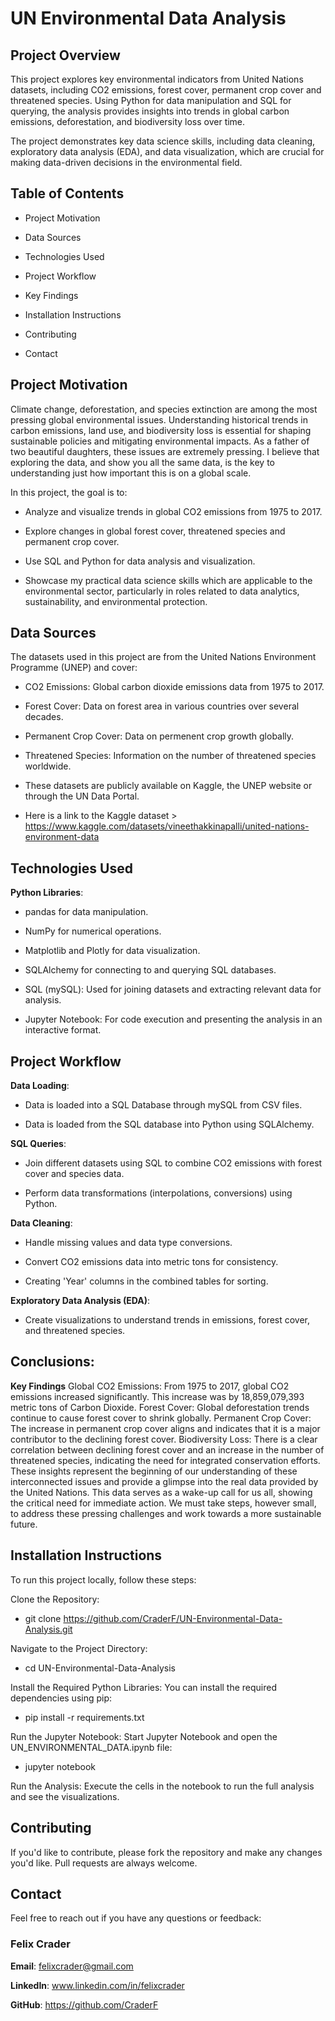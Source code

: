 
# UN Environmental Data Analysis
## Project Overview
This project explores key environmental indicators from United Nations datasets, including CO2 emissions, forest cover, permanent crop cover and threatened species. Using Python for data manipulation and SQL for querying, the analysis provides insights into trends in global carbon emissions, deforestation, and biodiversity loss over time.

The project demonstrates key data science skills, including data cleaning, exploratory data analysis (EDA), and data visualization, which are crucial for making data-driven decisions in the environmental field.

## Table of Contents
* Project Motivation

* Data Sources

* Technologies Used

* Project Workflow

* Key Findings

* Installation Instructions

* Contributing

* Contact


## Project Motivation
Climate change, deforestation, and species extinction are among the most pressing global environmental issues. Understanding historical trends in carbon emissions, land use, and biodiversity loss is essential for shaping sustainable policies and mitigating environmental impacts. As a father of two beautiful daughters, these issues are extremely pressing. I believe that exploring the data, and show you all the same data, is the key to understanding just how important this is on a global scale.

In this project, the goal is to:

* Analyze and visualize trends in global CO2 emissions from 1975 to 2017.

* Explore changes in global forest cover, threatened species and permanent crop cover. 

* Use SQL and Python for data analysis and visualization.

* Showcase my practical data science skills which are applicable to the environmental sector, particularly in roles related to data analytics, sustainability, and environmental protection.


## Data Sources
The datasets used in this project are from the United Nations Environment Programme (UNEP) and cover:

* CO2 Emissions: Global carbon dioxide emissions data from 1975 to 2017.

* Forest Cover: Data on forest area in various countries over several decades.

* Permanent Crop Cover: Data on permenent crop growth globally. 

* Threatened Species: Information on the number of threatened species worldwide.

* These datasets are publicly available on Kaggle, the UNEP website or through the UN Data Portal.

* Here is a link to the Kaggle dataset > https://www.kaggle.com/datasets/vineethakkinapalli/united-nations-environment-data 


## Technologies Used
**Python Libraries**:

* pandas for data manipulation.

* NumPy for numerical operations.

* Matplotlib and Plotly for data visualization.

* SQLAlchemy for connecting to and querying SQL databases.

* SQL (mySQL): Used for joining datasets and extracting relevant data for analysis.

* Jupyter Notebook: For code execution and presenting the analysis in an interactive format.

## Project Workflow
**Data Loading**:

* Data is loaded into a SQL Database through mySQL from CSV files. 

* Data is loaded from the SQL database into Python using SQLAlchemy.

**SQL Queries**:

* Join different datasets using SQL to combine CO2 emissions with forest cover and species data.

* Perform data transformations (interpolations, conversions) using Python.

**Data Cleaning**:

* Handle missing values and data type conversions.

* Convert CO2 emissions data into metric tons for consistency.

* Creating 'Year' columns in the combined tables for sorting.

**Exploratory Data Analysis (EDA)**:

* Create visualizations to understand trends in emissions, forest cover, and threatened species.

## Conclusions:

**Key Findings**
Global CO2 Emissions: From 1975 to 2017, global CO2 emissions increased significantly. This increase was by 18,859,079,393 metric tons of Carbon Dioxide.
Forest Cover: Global deforestation trends continue to cause forest cover to shrink globally. 
Permanent Crop Cover: The increase in permanent crop cover aligns and indicates that it is a major contributor to the declining forest cover.
Biodiversity Loss: There is a clear correlation between declining forest cover and an increase in the number of threatened species, indicating the need for integrated conservation efforts.
These insights represent the beginning of our understanding of these interconnected issues and provide a glimpse into the real data provided by the United Nations. This data serves as a wake-up call for us all, showing the critical need for immediate action. We must take steps, however small, to address these pressing challenges and work towards a more sustainable future.

## Installation Instructions
To run this project locally, follow these steps:

Clone the Repository:

* git clone https://github.com/CraderF/UN-Environmental-Data-Analysis.git

Navigate to the Project Directory:

* cd UN-Environmental-Data-Analysis

Install the Required Python Libraries: You can install the required dependencies using pip:

* pip install -r requirements.txt

Run the Jupyter Notebook: Start Jupyter Notebook and open the UN_ENVIRONMENTAL_DATA.ipynb file:

* jupyter notebook
  
Run the Analysis: Execute the cells in the notebook to run the full analysis and see the visualizations.

## Contributing

If you'd like to contribute, please fork the repository and make any changes you'd like. Pull requests are always welcome.

## Contact
Feel free to reach out if you have any questions or feedback:

### Felix Crader

**Email**: felixcrader@gmail.com

**LinkedIn**: www.linkedin.com/in/felixcrader

**GitHub**: https://github.com/CraderF 

